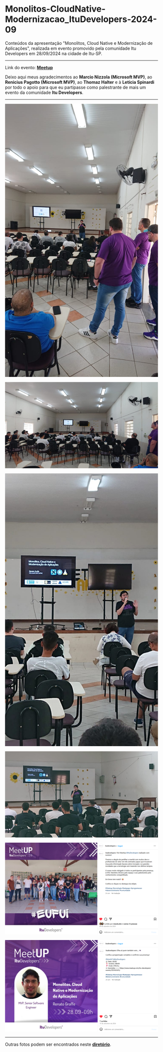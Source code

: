 # Monolitos-CloudNative-Modernizacao_ItuDevelopers-2024-09
Conteúdos da apresentação "Monolitos, Cloud Native e Modernização de Aplicações", realizada em evento promovido pela comunidade Itu Developers em 28/09/2024 na cidade de Itu-SP.

---

Link do evento: [**Meetup**](https://www.meetup.com/itu-developers/events/302936305/)

Deixo aqui meus agradecimentos ao **Marcio Nizzola (Microsoft MVP)**, ao **Renicius Pagotto (Microsoft MVP)**, ao **Thomaz Halter** e à **Letícia Spinardi** por todo o apoio para que eu partipasse como palestrante de mais um evento da comunidade **Itu Developers**.

---

![Renato palestrando 1](img/i-01.jpg)

![Renato palestrando 2](img/i-02.jpg)

![Renato palestrando 3](img/i-03.jpg)

![Renato palestrando 4](img/i-06.jpg)

![Foto final](img/foto-final.png)

![Divulgação](img/divulgacao.png)

---

Outras fotos podem ser encontrados neste [**diretório**](/img/).
